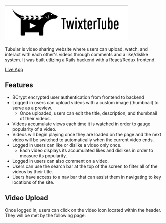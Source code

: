 <img src="images/Screen%20Shot%202019-12-01%20at%208.18.53%20PM.png" >

Tubular is video sharing website where users can upload, watch, and interact with each other's videos through comments and a like/dislike system. It was built utlizing a Rails backend with a React/Redux frontend.

<p> 
  <a href="https://twixtertube.herokuapp.com/#/">Live App</a>
</p>

<h2>Features</h2>

<ul>
  <li>BCrypt encrypted user authentication from frontend to backend</li>
  <li>Logged in users can upload videos with a custom image (thumbnail) to serve as a preview.
    <ul>
      <li>Once uploaded, users can edit the title, description, and thumbnail of their videos.</li>
    </ul>
  </li>
  <li>Videos accumulate views each time it is watched in order to gauge popularity of a video.</li>
  <li>Videos will begin playing once they are loaded on the page and the next video will be switched to automatically when the current video ends.</li>
  <li>Logged in users can like or dislike a video only once.
    <ul>
      <li>Each video displays its accumulated likes and dislikes in order to measure its popularity.</li>
    </ul>
  </li>
  <li>Logged in users can also comment on a video.</li>
  <li>Users can use the search bar at the top of the screen to filter all of the videos by their title.</li>
  <li>Users have access to a nav bar that can assist them in navigating to key locations of the site.</li>
<!--   <li></li> -->
</ul>

<h2>Video Upload</h2>

<p>Once logged in, users can click on the video icon located within the header. They will be met by the following page:</p>

<p><a>
    
  </a></p>
